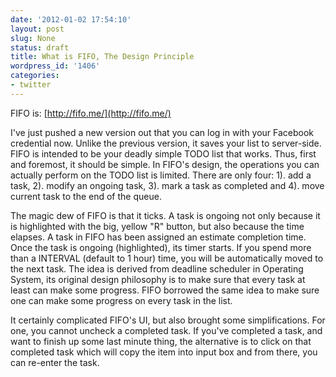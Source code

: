 ```yaml
---
date: '2012-01-02 17:54:10'
layout: post
slug: None
status: draft
title: What is FIFO, The Design Principle
wordpress_id: '1406'
categories:
- twitter
---
```


FIFO is: [http://fifo.me/](http://fifo.me/)

I've just pushed a new version out that you can log in with your Facebook credential now. Unlike the previous version, it saves your list to server-side. FIFO is intended to be your deadly simple TODO list that works. Thus, first and foremost, it should be simple. In FIFO's design, the operations you can actually perform on the TODO list is limited. There are only four: 1). add a task, 2). modify an ongoing task, 3). mark a task as completed and 4). move current task to the end of the queue.

The magic dew of FIFO is that it ticks. A task is ongoing not only because it is highlighted with the big, yellow "R" button, but also because the time elapses. A task in FIFO has been assigned an estimate completion time. Once the task is ongoing (highlighted), its timer starts. If you spend more than a INTERVAL (default to 1 hour) time, you will be automatically moved to the next task. The idea is derived from deadline scheduler in Operating System, its original design philosophy is to make sure that every task at least can make some progress. FIFO borrowed the same idea to make sure one can make some progress on every task in the list.

It certainly complicated FIFO's UI, but also brought some simplifications. For one, you cannot uncheck a completed task. If you've completed a task, and want to finish up some last minute thing, the alternative is to click on that completed task which will copy the item into input box and from there, you can re-enter the task.
